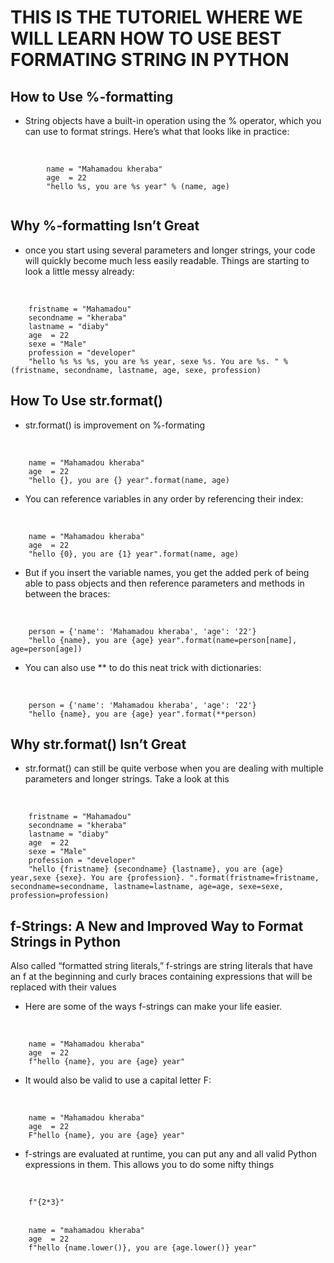 # **THIS IS THE TUTORIEL WHERE WE WILL LEARN HOW TO USE BEST FORMATING STRING IN PYTHON**

## How to Use %-formatting

* String objects have a built-in operation using the % operator, which you can use to format strings. Here’s what that looks like in practice:
<br>
    <code >
        name = "Mahamadou kheraba"
        age  = 22
        "hello %s, you are %s year" % (name, age)
    </code>

## Why %-formatting Isn’t Great
 * once you start using several parameters and longer strings, your code will quickly become much less easily readable. Things are starting to look a little messy already:
 <br>
<code>
    fristname = "Mahamadou"
    secondname = "kheraba"
    lastname = "diaby"
    age  = 22
    sexe = "Male"
    profession = "developer"
    "hello %s %s %s, you are %s year, sexe %s. You are %s. " % (fristname, secondname, lastname, age, sexe, profession)
</code>

## How To Use str.format()
* str.format() is improvement on %-formating
<br>
<code>
    name = "Mahamadou kheraba"
    age  = 22
    "hello {}, you are {} year".format(name, age)
</code>

* You can reference variables in any order by referencing their index:
<br>
<code>
    name = "Mahamadou kheraba"
    age  = 22
    "hello {0}, you are {1} year".format(name, age)
</code>

* But if you insert the variable names, you get the added perk of being able to pass objects and then reference parameters and methods in between the braces:
<br>
<code>
    person = {'name': 'Mahamadou kheraba', 'age': '22'}
    "hello {name}, you are {age} year".format(name=person[name], age=person[age])
</code>

* You can also use ** to do this neat trick with dictionaries:
<br>
<code>
    person = {'name': 'Mahamadou kheraba', 'age': '22'}
    "hello {name}, you are {age} year".format(**person)
</code>

## Why str.format() Isn’t Great
* str.format() can still be quite verbose when you are dealing with multiple parameters and longer strings. Take a look at this
<br>
<code>
    fristname = "Mahamadou"
    secondname = "kheraba"
    lastname = "diaby"
    age  = 22
    sexe = "Male"
    profession = "developer"
    "hello {fristname} {secondname} {lastname}, you are {age} year,sexe {sexe}. You are {profession}. ".format(fristname=fristname, secondname=secondname, lastname=lastname, age=age, sexe=sexe, profession=profession)
</code>

## f-Strings: A New and Improved Way to Format Strings in Python

 Also called “formatted string literals,” f-strings are string literals that have an f at the beginning and curly braces containing expressions that will be replaced with their values

* Here are some of the ways f-strings can make your life easier.
<br>
<code>
    name = "Mahamadou kheraba"
    age  = 22
    f"hello {name}, you are {age} year"
</code>

* It would also be valid to use a capital letter F:
<br>
<code>
    name = "Mahamadou kheraba"
    age  = 22
    F"hello {name}, you are {age} year"
</code>

* f-strings are evaluated at runtime,  you can put any and all valid Python expressions in them. This allows you to do some nifty things
<br>
<code>
    f"{2*3}"
</code>
<br>
<code>
    name = "mahamadou kheraba"
    age  = 22
    f"hello {name.lower()}, you are {age.lower()} year"
</code>
